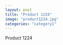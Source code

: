 ```yaml
---
layout: post
title: "Product 1224"
image: "product1224.jpg"
categories: "category1"
---
```

Product 1224
